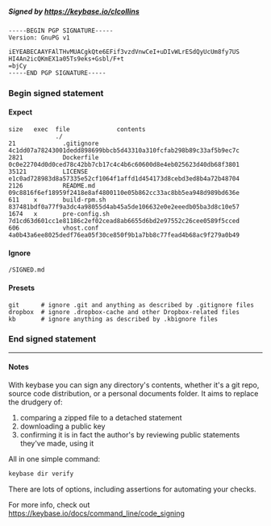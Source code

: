 ##### Signed by https://keybase.io/clcollins
```
-----BEGIN PGP SIGNATURE-----
Version: GnuPG v1

iEYEABECAAYFAlTHvMUACgkQte6EFif3vzdVnwCeI+uDIvWLrESdQyUcUm8fy7US
HI4An2icQKmEX1a05Ts9eks+Gsbl/F+t
=bjCy
-----END PGP SIGNATURE-----

```

<!-- END SIGNATURES -->

### Begin signed statement 

#### Expect

```
size   exec  file             contents                                                        
             ./                                                                               
21             .gitignore     4c1dd07a78243001dedd898699bbcb5d43310a310fcfab298b89c33af5b9ec7c
2821           Dockerfile     0c0e22704d0d0ced78c42bb7cb17c4c4b6c60600d8e4eb025623d40db68f3801
35121          LICENSE        e1c0ad728983d8a57335e52cf1064f1affd1d454173d8cebd3ed8b4a72b48704
2126           README.md      09c8816f6ef18959f2418e8af4800110e05b862cc33ac8bb5ea948d989bd636e
611    x       build-rpm.sh   837481bdf0a77f9a3dc4a98055d4ab45a5de106632e0e2eeedb05ba3d8c10e57
1674   x       pre-config.sh  7d1cd63d601cc1e81186c2ef02cead8ab6655d6bd2e97552c26cee0589f5cced
606            vhost.conf     4a0b43a6ee8025dedf76ea05f30ce850f9b1a7bb8c77fead4b68ac9f279a0b49
```

#### Ignore

```
/SIGNED.md
```

#### Presets

```
git      # ignore .git and anything as described by .gitignore files
dropbox  # ignore .dropbox-cache and other Dropbox-related files    
kb       # ignore anything as described by .kbignore files          
```

<!-- summarize version = 0.0.9 -->

### End signed statement

<hr>

#### Notes

With keybase you can sign any directory's contents, whether it's a git repo,
source code distribution, or a personal documents folder. It aims to replace the drudgery of:

  1. comparing a zipped file to a detached statement
  2. downloading a public key
  3. confirming it is in fact the author's by reviewing public statements they've made, using it

All in one simple command:

```bash
keybase dir verify
```

There are lots of options, including assertions for automating your checks.

For more info, check out https://keybase.io/docs/command_line/code_signing